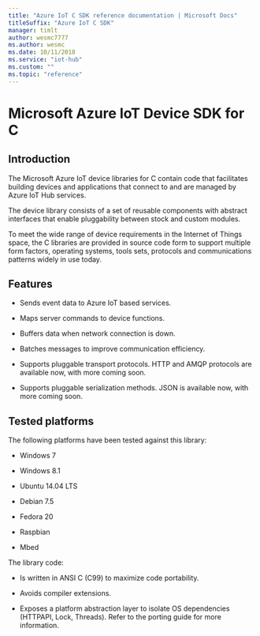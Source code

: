 ```yaml
---                             
title: "Azure IoT C SDK reference documentation | Microsoft Docs" 
titleSuffix: "Azure IoT C SDK"            
manager: timlt                 
author: wesmc7777              
ms.author: wesmc               
ms.date: 10/11/2018                    
ms.service: "iot-hub"             
ms.custom: ""                
ms.topic: "reference"        
---                            
```


# Microsoft Azure IoT Device SDK for C

## Introduction

The Microsoft Azure IoT device libraries for C contain code that facilitates building devices and applications that connect to and are managed by Azure IoT Hub services.

The device library consists of a set of reusable components with abstract interfaces that enable pluggability between stock and custom modules.

To meet the wide range of device requirements in the Internet of Things space, the C libraries are provided in source code form to support multiple form factors, operating systems, tools sets, protocols and communications patterns widely in use today.

## Features

* Sends event data to Azure IoT based services.

* Maps server commands to device functions.

* Buffers data when network connection is down.

* Batches messages to improve communication efficiency.

* Supports pluggable transport protocols. HTTP and AMQP protocols are available now, with more coming soon.

* Supports pluggable serialization methods. JSON is available now, with more coming soon.

## Tested platforms

The following platforms have been tested against this library:

* Windows 7

* Windows 8.1

* Ubuntu 14.04 LTS

* Debian 7.5

* Fedora 20

* Raspbian

* Mbed

The library code:

* Is written in ANSI C (C99) to maximize code portability.

* Avoids compiler extensions.

* Exposes a platform abstraction layer to isolate OS dependencies (HTTPAPI, Lock, Threads). Refer to the porting guide for more information.


